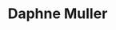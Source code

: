 ---
avatar: /images/people/daphne-muller.jpg
avatar_small: /images/people/daphne-muller_small.jpg
bio: "Manager alliances, ecosystem & support at Nextcloud. \nDaphne graduated from
  the Eindhoven University of Technology and gained work experience in consultancy,
  teaching, and various tech start-ups. She conducts academic research in Human-Computer
  Interaction about privacy and data minimisation. As support lead, she evolves the
  support process to improve customer and developer happiness."
homepage: https://www.daphnemuller.nl/
instagram: null
linkedin: https://www.linkedin.com/in/daphne-muller/
title: Daphne Muller
twitter: null
type: guest
username: daphne-muller
youtube: null
---